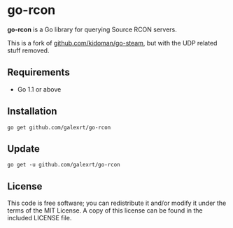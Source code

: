 # go-rcon

**go-rcon** is a Go library for querying Source RCON servers.

This is a fork of [github.com/kidoman/go-steam](https://github.com/kidoman/go-steam), but with the UDP related stuff removed.

## Requirements

* Go 1.1 or above

## Installation

```
go get github.com/galexrt/go-rcon
```

## Update

```
go get -u github.com/galexrt/go-rcon
```

## License

This code is free software; you can redistribute it and/or modify it under the terms of the MIT License. A copy of this license can be found in the included LICENSE file.
